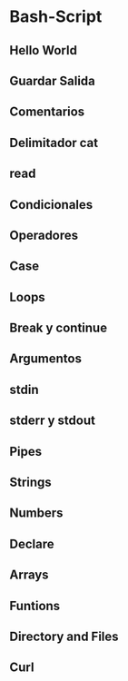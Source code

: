 # Bash-Script

## Hello World

## Guardar Salida

## Comentarios

## Delimitador cat

## read

## Condicionales

## Operadores

## Case

## Loops

## Break y continue

## Argumentos

## stdin

## stderr y stdout

## Pipes

## Strings

## Numbers

## Declare

## Arrays

## Funtions

## Directory and Files

## Curl